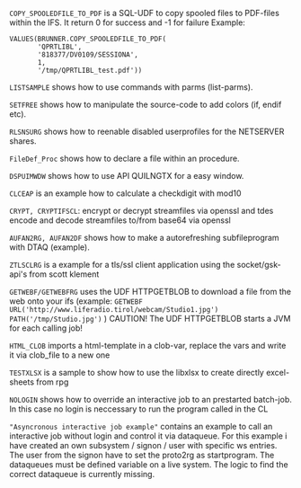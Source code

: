 ```COPY_SPOOLEDFILE_TO_PDF``` is a SQL-UDF to copy spooled files to PDF-files within the IFS.
It return 0 for success and -1 for failure
Example:
```
VALUES(BRUNNER.COPY_SPOOLEDFILE_TO_PDF(         
       'QPRTLIBL',
       '818377/DV0109/SESSIONA', 
       1,
       '/tmp/QPRTLIBL_test.pdf'))
```

```LISTSAMPLE``` shows how to use commands with parms (list-parms).

```SETFREE``` shows how to manipulate the source-code to add colors (if, endif etc).

```RLSNSURG``` shows how to reenable disabled userprofiles for the NETSERVER shares.

```FileDef_Proc``` shows how to declare a file within an procedure.

```DSPUIMWDW``` shows how to use API QUILNGTX for a easy window.

```CLCEAP``` is an example how to calculate a checkdigit with mod10

```CRYPT, CRYPTIFSCL```: encrypt or decrypt streamfiles via openssl and tdes
                   encode and decode streamfiles to/from base64 via openssl

```AUFAN2RG, AUFAN2DF``` shows how to make a autorefreshing subfileprogram with DTAQ (example).

```ZTLSCLRG``` is a example for a tls/ssl client application using the socket/gsk-api's from scott klement

```GETWEBF/GETWEBFRG``` uses the UDF HTTPGETBLOB to download a file from the web onto your ifs 
   (example: ```GETWEBF URL('http://www.liferadio.tirol/webcam/Studio1.jpg') PATH('/tmp/Studio.jpg')``` )
   CAUTION! The UDF HTTPGETBLOB starts a JVM for each calling job!

```HTML_CLOB``` imports a html-template in a clob-var, replace the vars and write it via clob_file to a new one

```TESTXLSX``` is a sample to show how to use the libxlsx to create directly excel-sheets from rpg

```NOLOGIN``` shows how to override an interactive job to an prestarted batch-job. In this case no login is neccessary to run the program called in the CL

```"Asyncronous interactive job example"``` contains an example to call an interactive job without login and control it via dataqueue.
For this example i have created an own subsystem / signon / user with specific ws entries. 
The user from the signon have to set the proto2rg as startprogram. 
The dataqueues must be defined variable on a live system. The logic to find the correct dataqueue is currently missing.
